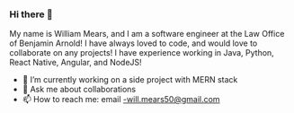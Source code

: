 ### Hi there 👋
My name is William Mears, and I am a software engineer at the Law Office of Benjamin Arnold!
I have always loved to code, and would love to collaborate on any projects!
I have experience working in Java, Python, React Native, Angular, and NodeJS!
- 🔭 I’m currently working on a side project with MERN stack
- 💬 Ask me about collaborations
- 📫 How to reach me: email -will.mears50@gmail.com
